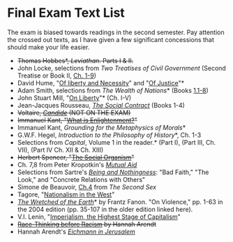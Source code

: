 # Final Exam Text List

The exam is biased towards readings in the second semester. Pay attention the
crossed out texts, as I have given a few significant concessions that should make your life easier.

- ~~Thomas Hobbes\*, *Leviathan*. Parts I & II.~~
- John Locke, selections from *Two Treatises of Civil Government* (Second
  Treatise or Book II, [Ch.
1-9](http://oll.libertyfund.org/?option=com_staticxt&staticfile=show.php%3Ftitle=222&chapter=16269&layout=html&Itemid=27))
- David Hume, "[Of liberty and
  Necessity](http://oll.libertyfund.org/?option=com_staticxt&staticfile=show.php%3Ftitle=342&chapter=55185&layout=html&Itemid=27)"
and "[Of
Justice](http://oll.libertyfund.org/?option=com_staticxt&staticfile=show.php%3Ftitle=341&chapter=61990&layout=html&Itemid=27)"\*
- Adam Smith, selections from *The Wealth of Nations*\* (Books
  [1.1-8](http://www.econlib.org/library/Smith/smWN.html))
- John Stuart Mill, "[On Liberty](http://www.bartleby.com/130/)"\* (Ch. I-V)
- Jean-Jacques Rousseau, *[The Social
  Contract](http://oll.libertyfund.org/?option=com_staticxt&staticfile=show.php%3Ftitle=638&Itemid=27#toc_list)*
(Books 1-4)
- ~~Voltaire, *[Candide](http://www.gutenberg.org/ebooks/19942)* (NOT ON THE
  EXAM)~~
- ~~Immanuel Kant, "[What is
  Enlightenment?](http://www.columbia.edu/acis/ets/CCREAD/etscc/kant.html)"~~
- Immanuel Kant, *Grounding for the Metaphysics of Morals*\*
- G.W.F. Hegel, *Introduction to the Philosophy of History*\*, Ch. 1-3
- Selections from *Capital*, Volume 1 in the reader.\* (Part I), (Part III, Ch.
  VII), (Part IV Ch. XII & Ch. XIII)
- ~~Herbert Spencer, "[The Social
  Organism](http://www.econlib.org/library/LFBooks/Spencer/spnMvS9.html)"~~
- Ch. 7,8 from Peter Kropotkin's *[Mutual
  Aid](http://www.marxists.org/reference/archive/kropotkin-peter/1902/mutual-aid/)*
- Selections from Sartre's [*Being and
Nothingness*](https://courseworks.columbia.edu/access/content/group/COCIC1102_015_2015_1/sartre-being-nothingness.pdf): "Bad Faith," "The Look,"
  and "Concrete Relations with Others"  
- Simone de Beauvoir,
  [Ch.4](https://www.marxists.org/reference/subject/ethics/de-beauvoir/2nd-sex/ch04.htm)
from *The Second Sex*
- Tagore, "[Nationalism in the
  West](http://tagoreweb.in/Render/ShowContent.aspx?ct=Essays&bi=72EE92F5-BE50-40D7-8E6E-0F7410664DA3&ti=72EE92F5-BE50-4A47-0E6E-0F7410664DA3)"
- *[The Wretched of the
  Earth](http://thebaluch.com/documents/0802150837%20-%20FRANTZ%20FANON%20-%20The%20Wretched%20of%20the%20Earth.pdf)*\*
by Frantz Fanon. "On Violence," pp. 1-63 in the 2004 edition (pp. 35-107 in the
older edition linked here).
- V.I. Lenin, "[Imperialism, the Highest Stage of
  Capitalism](http://www.marxists.org/archive/lenin/works/1916/imp-hsc/)" 
- ~~[Race-Thinking before
Racism](http://www.jstor.org/stable/1404080?seq=1) by Hannah Arendt~~
- Hannah Arendt's [*Eichmann in
  Jerusalem*](http://archives.newyorker.com/?i=1963-02-16#folio=040)
